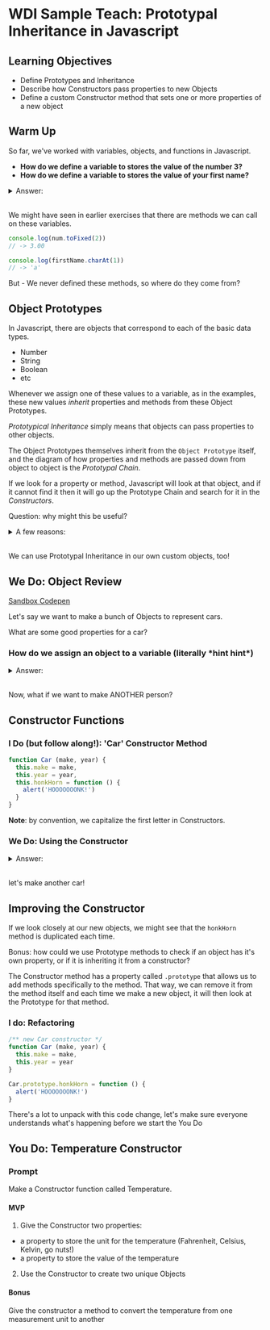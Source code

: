 # WDI Sample Teach: Prototypal Inheritance in Javascript

## Learning Objectives

- Define Prototypes and Inheritance
- Describe how Constructors pass properties to new Objects
- Define a custom Constructor method that sets one or more properties of a new object

## Warm Up

So far, we've worked with variables, objects, and functions in Javascript.

- **How do we define a variable to stores the value of the number 3?**
- **How do we define a variable to stores the value of your first name?**

<details>
<summary>Answer:<br/><br/></summary>

```js
var num = 3
var firstName = 'Hammad'
```

</details>

We might have seen in earlier exercises that there are methods we can call on these variables.

```js
console.log(num.toFixed(2))
// -> 3.00

console.log(firstName.charAt(1))
// -> 'a'
```

But - We never defined these methods, so where do they come from?

## Object Prototypes

In Javascript, there are objects that correspond to each of the basic data types.

- Number
- String
- Boolean
- etc

Whenever we assign one of these values to a variable, as in the examples, these new values _inherit_ properties and methods from these Object Prototypes.

_Prototypical Inheritance_ simply means that objects can pass properties to other objects.

The Object Prototypes themselves inherit from the `Object Prototype` itself, and the diagram of how properties and methods are passed down from object to object is the _Prototypal Chain_.

If we look for a property or method, Javascript will look at that object, and if it cannot find it then it will go up the Prototype Chain and search for it in the _Constructors_.

Question: why might this be useful?

<details>
<summary>A few reasons:<br/><br/></summary>

- reuse methods and properties (DRY)
- flexible: objects can add their own properties
- organization

</details>

We can use Prototypal Inheritance in our own custom objects, too!

## We Do: Object Review

[Sandbox Codepen](https://codepen.io/tomatohammado/pen/KJVpXy?editors=0010)

Let's say we want to make a bunch of Objects to represent cars.

What are some good properties for a car?

### How do we assign an object to a variable (literally \*hint hint\*)

<details>
  <summary>Answer:<br/><br/></summary>
  ```js
  var carA = {
    make: 'Camry',
    year: 2010
  }
  ```
</details>

Now, what if we want to make ANOTHER person?

## Constructor Functions

### I Do (but follow along!): 'Car' Constructor Method

```js
function Car (make, year) {
  this.make = make,
  this.year = year,
  this.honkHorn = function () {
    alert('HOOOOOOONK!')
  }
}
```

**Note**: by convention, we capitalize the first letter in Constructors.

### We Do: Using the Constructor

<details>
<summary>Answer:<br/><br/></summary>

```js
var camry = new Car('camry', 2010)
```

</details>



let's make another car!

## Improving the Constructor

If we look closely at our new objects, we might see that the `honkHorn` method is duplicated each time.

Bonus: how could we use Prototype methods to check if an object has it's own property, or if it is inheriting it from a constructor?

The Constructor method has a property called `.prototype` that allows us to add methods specifically to the method. That way, we can remove it from the method itself and each time we make a new object, it will then look at the Prototype for that method.

### I do: Refactoring

```js
/** new Car constructor */
function Car (make, year) {
  this.make = make,
  this.year = year
}

Car.prototype.honkHorn = function () {
  alert('HOOOOOOONK!')
}
```

There's a lot to unpack with this code change, let's make sure everyone understands what's happening before we start the You Do

## You Do: Temperature Constructor

### Prompt

Make a Constructor function called Temperature.

#### MVP

1. Give the Constructor two properties:

- a property to store the unit for the temperature (Fahrenheit, Celsius, Kelvin, go nuts!)
- a property to store the value of the temperature

2. Use the Constructor to create two unique Objects

#### Bonus

Give the constructor a method to convert the temperature from one measurement unit to another